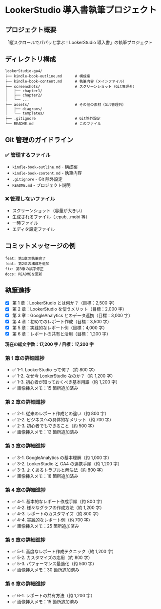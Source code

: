 # LookerStudio 導入書執筆プロジェクト

## プロジェクト概要

「縦スクロールでパパッと学ぶ！LookerStudio 導入書」の執筆プロジェクト

## ディレクトリ構成

```
lookerStudio-ga4/
├── kindle-book-outline.md      # 構成案
├── kindle-book-content.md      # 執筆内容（メインファイル）
├── screenshots/                # スクリーンショット（Git管理外）
│   ├── chapter1/
│   ├── chapter2/
│   └── ...
├── assets/                     # その他の素材（Git管理外）
│   ├── diagrams/
│   └── templates/
├── .gitignore                  # Git除外設定
└── README.md                   # このファイル
```

## Git 管理のガイドライン

### ✅ 管理するファイル

-   `kindle-book-outline.md` - 構成案
-   `kindle-book-content.md` - 執筆内容
-   `.gitignore` - Git 除外設定
-   `README.md` - プロジェクト説明

### ❌ 管理しないファイル

-   スクリーンショット（容量が大きい）
-   生成されるファイル（.epub, .mobi 等）
-   一時ファイル
-   エディタ設定ファイル

## コミットメッセージの例

```
feat: 第1章の執筆完了
feat: 第2章の構成を追加
fix: 第3章の誤字修正
docs: READMEを更新
```

## 執筆進捗

-   [x] 第 1 章：LookerStudio とは何か？（目標：2,500 字）
-   [x] 第 2 章：LookerStudio を使うメリット（目標：2,000 字）
-   [x] 第 3 章：GoogleAnalytics とのデータ連携（目標：3,000 字）
-   [x] 第 4 章：初めてのレポート作成（目標：3,500 字）
-   [x] 第 5 章：実践的なレポート例（目標：4,000 字）
-   [x] 第 6 章：レポートの共有と活用（目標：1,200 字）

**現在の総文字数：17,200 字 / 目標：17,200 字**

### 第 1 章の詳細進捗

-   ✅ 1-1. LookerStudio って何？（約 800 字）
-   ✅ 1-2. なぜ今 LookerStudio なのか？（約 1,200 字）
-   ✅ 1-3. 初心者が知っておくべき基本用語（約 1,200 字）
-   ✅ 画像挿入メモ：15 箇所追加済み

### 第 2 章の詳細進捗

-   ✅ 2-1. 従来のレポート作成との違い（約 800 字）
-   ✅ 2-2. ビジネスへの具体的なメリット（約 700 字）
-   ✅ 2-3. 初心者でもできること（約 500 字）
-   ✅ 画像挿入メモ：12 箇所追加済み

### 第 3 章の詳細進捗

-   ✅ 3-1. GoogleAnalytics の基本理解（約 1,000 字）
-   ✅ 3-2. LookerStudio と GA4 の連携手順（約 1,200 字）
-   ✅ 3-3. よくあるトラブルと解決法（約 800 字）
-   ✅ 画像挿入メモ：18 箇所追加済み

### 第 4 章の詳細進捗

-   ✅ 4-1. 基本的なレポート作成手順（約 800 字）
-   ✅ 4-2. 様々なグラフの作成方法（約 1,200 字）
-   ✅ 4-3. レポートのカスタマイズ（約 800 字）
-   ✅ 4-4. 実践的なレポート例（約 700 字）
-   ✅ 画像挿入メモ：25 箇所追加済み

### 第 5 章の詳細進捗

-   ✅ 5-1. 高度なレポート作成テクニック（約 1,200 字）
-   ✅ 5-2. カスタマイズの応用（約 800 字）
-   ✅ 5-3. パフォーマンス最適化（約 500 字）
-   ✅ 画像挿入メモ：30 箇所追加済み

### 第 6 章の詳細進捗

-   ✅ 6-1. レポートの共有方法（約 1,200 字）
-   ✅ 画像挿入メモ：15 箇所追加済み
